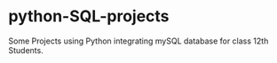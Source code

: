 ﻿# python-SQL-projects
Some Projects using Python integrating mySQL database for class 12th Students. 
